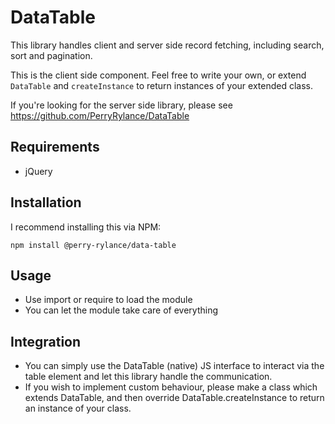 # DataTable

This library handles client and server side record fetching, including search, sort and pagination.

This is the client side component. Feel free to write your own, or extend `DataTable` and `createInstance` to return instances of your extended class.

If you're looking for the server side library, please see <https://github.com/PerryRylance/DataTable>

## Requirements

- jQuery

## Installation

I recommend installing this via NPM:

`npm install @perry-rylance/data-table`

## Usage

- Use import or require to load the module
- You can let the module take care of everything

## Integration

- You can simply use the DataTable (native) JS interface to interact via the table element and let this library handle the communication.
- If you wish to implement custom behaviour, please make a class which extends DataTable, and then override DataTable.createInstance to return an instance of your class.
